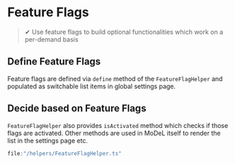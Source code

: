 # Feature Flags

> ✔ Use feature flags to build optional functionalities which work on a per-demand basis

## Define Feature Flags
Feature flags are defined via `define` method of the `FeatureFlagHelper` and populated as switchable list items in global settings page.

## Decide based on Feature Flags
`FeatureFlagHelper` also provides `isActivated` method which checks if those flags are activated. Other methods are used in MoDeL itself to render the list in the settings page etc.

```ts
file:"/helpers/FeatureFlagHelper.ts"
```
